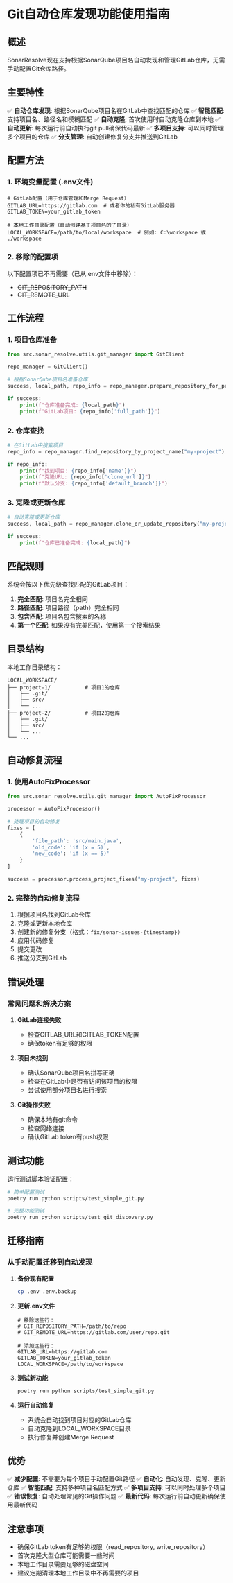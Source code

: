 # Git自动仓库发现功能使用指南

## 概述

SonarResolve现在支持根据SonarQube项目名自动发现和管理GitLab仓库，无需手动配置Git仓库路径。

## 主要特性

✅ **自动仓库发现**: 根据SonarQube项目名在GitLab中查找匹配的仓库
✅ **智能匹配**: 支持项目名、路径名和模糊匹配
✅ **自动克隆**: 首次使用时自动克隆仓库到本地
✅ **自动更新**: 每次运行前自动执行git pull确保代码最新
✅ **多项目支持**: 可以同时管理多个项目的仓库
✅ **分支管理**: 自动创建修复分支并推送到GitLab

## 配置方法

### 1. 环境变量配置 (.env文件)

```env
# GitLab配置（用于仓库管理和Merge Request）
GITLAB_URL=https://gitlab.com  # 或者你的私有GitLab服务器
GITLAB_TOKEN=your_gitlab_token

# 本地工作目录配置（自动创建基于项目名的子目录）
LOCAL_WORKSPACE=/path/to/local/workspace  # 例如: C:\workspace 或 ./workspace
```

### 2. 移除的配置项

以下配置项已不再需要（已从.env文件中移除）：
- ~~GIT_REPOSITORY_PATH~~
- ~~GIT_REMOTE_URL~~

## 工作流程

### 1. 项目仓库准备
```python
from src.sonar_resolve.utils.git_manager import GitClient

repo_manager = GitClient()

# 根据SonarQube项目名准备仓库
success, local_path, repo_info = repo_manager.prepare_repository_for_project("my-project")

if success:
    print(f"仓库准备完成: {local_path}")
    print(f"GitLab项目: {repo_info['full_path']}")
```

### 2. 仓库查找
```python
# 在GitLab中搜索项目
repo_info = repo_manager.find_repository_by_project_name("my-project")

if repo_info:
    print(f"找到项目: {repo_info['name']}")
    print(f"克隆URL: {repo_info['clone_url']}")
    print(f"默认分支: {repo_info['default_branch']}")
```

### 3. 克隆或更新仓库
```python
# 自动克隆或更新仓库
success, local_path = repo_manager.clone_or_update_repository("my-project")

if success:
    print(f"仓库已准备完成: {local_path}")
```

## 匹配规则

系统会按以下优先级查找匹配的GitLab项目：

1. **完全匹配**: 项目名完全相同
2. **路径匹配**: 项目路径（path）完全相同
3. **包含匹配**: 项目名包含搜索的名称
4. **第一个匹配**: 如果没有完美匹配，使用第一个搜索结果

## 目录结构

本地工作目录结构：
```
LOCAL_WORKSPACE/
├── project-1/           # 项目1的仓库
│   ├── .git/
│   ├── src/
│   └── ...
├── project-2/           # 项目2的仓库
│   ├── .git/
│   ├── src/
│   └── ...
└── ...
```

## 自动修复流程

### 1. 使用AutoFixProcessor
```python
from src.sonar_resolve.utils.git_manager import AutoFixProcessor

processor = AutoFixProcessor()

# 处理项目的自动修复
fixes = [
    {
        'file_path': 'src/main.java',
        'old_code': 'if (x = 5)',
        'new_code': 'if (x == 5)'
    }
]

success = processor.process_project_fixes("my-project", fixes)
```

### 2. 完整的自动修复流程
1. 根据项目名找到GitLab仓库
2. 克隆或更新本地仓库
3. 创建新的修复分支（格式：`fix/sonar-issues-{timestamp}`）
4. 应用代码修复
5. 提交更改
6. 推送分支到GitLab

## 错误处理

### 常见问题和解决方案

1. **GitLab连接失败**
   - 检查GITLAB_URL和GITLAB_TOKEN配置
   - 确保token有足够的权限

2. **项目未找到**
   - 确认SonarQube项目名拼写正确
   - 检查在GitLab中是否有访问该项目的权限
   - 尝试使用部分项目名进行搜索

3. **Git操作失败**
   - 确保本地有git命令
   - 检查网络连接
   - 确认GitLab token有push权限

## 测试功能

运行测试脚本验证配置：

```bash
# 简单配置测试
poetry run python scripts/test_simple_git.py

# 完整功能测试
poetry run python scripts/test_git_discovery.py
```

## 迁移指南

### 从手动配置迁移到自动发现

1. **备份现有配置**
   ```bash
   cp .env .env.backup
   ```

2. **更新.env文件**
   ```env
   # 移除这些行：
   # GIT_REPOSITORY_PATH=/path/to/repo
   # GIT_REMOTE_URL=https://gitlab.com/user/repo.git
   
   # 添加这些行：
   GITLAB_URL=https://gitlab.com
   GITLAB_TOKEN=your_gitlab_token
   LOCAL_WORKSPACE=/path/to/workspace
   ```

3. **测试新功能**
   ```bash
   poetry run python scripts/test_simple_git.py
   ```

4. **运行自动修复**
   - 系统会自动找到项目对应的GitLab仓库
   - 自动克隆到LOCAL_WORKSPACE目录
   - 执行修复并创建Merge Request

## 优势

✅ **减少配置**: 不需要为每个项目手动配置Git路径
✅ **自动化**: 自动发现、克隆、更新仓库
✅ **智能匹配**: 支持多种项目名匹配方式
✅ **多项目支持**: 可以同时处理多个项目
✅ **错误恢复**: 自动处理常见的Git操作问题
✅ **最新代码**: 每次运行前自动更新确保使用最新代码

## 注意事项

- 确保GitLab token有足够的权限（read_repository, write_repository）
- 首次克隆大型仓库可能需要一些时间
- 本地工作目录需要足够的磁盘空间
- 建议定期清理本地工作目录中不再需要的项目
